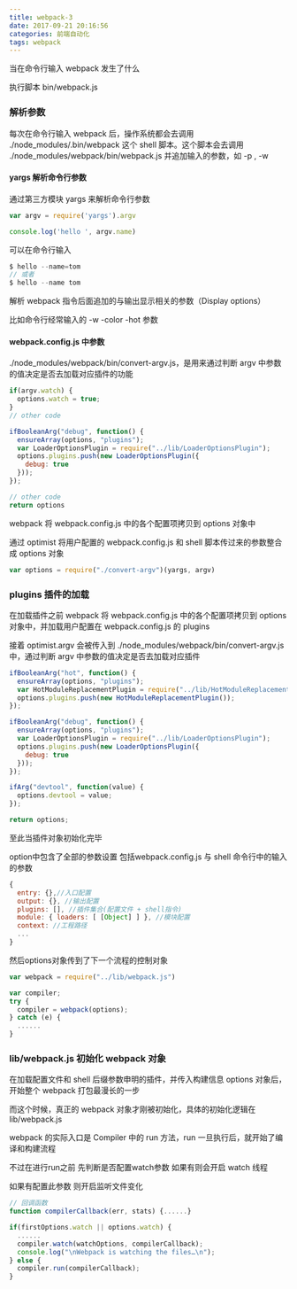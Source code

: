 ```yaml
---
title: webpack-3
date: 2017-09-21 20:16:56
categories: 前端自动化
tags: webpack
---
```



当在命令行输入 webpack 发生了什么

执行脚本 bin/webpack.js

### 解析参数

每次在命令行输入 webpack 后，操作系统都会去调用 ./node_modules/.bin/webpack 这个 shell 脚本。这个脚本会去调用 ./node_modules/webpack/bin/webpack.js 并追加输入的参数，如 -p , -w

#### yargs 解析命令行参数

通过第三方模块 yargs 来解析命令行参数

```javascript
var argv = require('yargs').argv

console.log('hello ', argv.name)
```

可以在命令行输入

```javascript
$ hello --name=tom
// 或者
$ hello --name tom
```

解析 webpack 指令后面追加的与输出显示相关的参数（Display options）

比如命令行经常输入的 -w -color -hot 参数

#### webpack.config.js 中参数

./node_modules/webpack/bin/convert-argv.js，是用来通过判断 argv 中参数的值决定是否去加载对应插件的功能

```javascript
if(argv.watch) {
  options.watch = true;
}
// other code

ifBooleanArg("debug", function() {
  ensureArray(options, "plugins");
  var LoaderOptionsPlugin = require("../lib/LoaderOptionsPlugin");
  options.plugins.push(new LoaderOptionsPlugin({
    debug: true
  }));
});

// other code
return options
```

webpack 将 webpack.config.js 中的各个配置项拷贝到 options 对象中

通过 optimist 将用户配置的 webpack.config.js 和 shell 脚本传过来的参数整合成 options 对象

```javascript
var options = require("./convert-argv")(yargs, argv)
```

### plugins 插件的加载

在加载插件之前 webpack 将 webpack.config.js 中的各个配置项拷贝到 options 对象中，并加载用户配置在 webpack.config.js 的 plugins

接着 optimist.argv 会被传入到 ./node_modules/webpack/bin/convert-argv.js 中，通过判断 argv 中参数的值决定是否去加载对应插件

```javascript
ifBooleanArg("hot", function() {
  ensureArray(options, "plugins");
  var HotModuleReplacementPlugin = require("../lib/HotModuleReplacementPlugin");
  options.plugins.push(new HotModuleReplacementPlugin());
});

ifBooleanArg("debug", function() {
  ensureArray(options, "plugins");
  var LoaderOptionsPlugin = require("../lib/LoaderOptionsPlugin");
  options.plugins.push(new LoaderOptionsPlugin({
    debug: true
  }));
});

ifArg("devtool", function(value) {
  options.devtool = value;
});

return options;

```

至此当插件对象初始化完毕

option中包含了全部的参数设置 包括webpack.config.js 与 shell 命令行中的输入的参数

```javascript
{
  entry: {},//入口配置
  output: {}, //输出配置
  plugins: [], //插件集合(配置文件 + shell指令)
  module: { loaders: [ [Object] ] }, //模块配置
  context: //工程路径
  ...
}
```

然后options对象传到了下一个流程的控制对象

```javascript
var webpack = require("../lib/webpack.js")

var compiler;
try {
  compiler = webpack(options);
} catch (e) {
  ......
}
```

### lib/webpack.js 初始化 webpack 对象

在加载配置文件和 shell 后缀参数申明的插件，并传入构建信息 options 对象后，开始整个 webpack 打包最漫长的一步

而这个时候，真正的 webpack 对象才刚被初始化，具体的初始化逻辑在 lib/webpack.js


webpack 的实际入口是 Compiler 中的 run 方法，run 一旦执行后，就开始了编译和构建流程

不过在进行run之前 先判断是否配置watch参数 如果有则会开启 watch 线程

如果有配置此参数 则开启监听文件变化

```javascript
// 回调函数
function compilerCallback(err, stats) {......}

if(firstOptions.watch || options.watch) {
  ......
  compiler.watch(watchOptions, compilerCallback);
  console.log("\nWebpack is watching the files…\n");
} else {
  compiler.run(compilerCallback);
}

```
